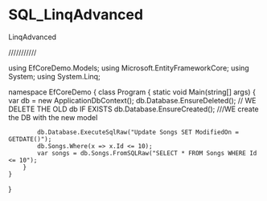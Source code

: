 # SQL_LinqAdvanced
LinqAdvanced

///////////

using EfCoreDemo.Models;
using Microsoft.EntityFrameworkCore;
using System;
using System.Linq;

namespace EfCoreDemo
{
    class Program
    {
        static void Main(string[] args)
        {
            var db = new ApplicationDbContext();
            db.Database.EnsureDeleted(); // WE DELETE THE OLD db IF EXISTS
            db.Database.EnsureCreated(); ///WE create the DB with the new model

            db.Database.ExecuteSqlRaw("Update Songs SET ModifiedOn = GETDATE()");
            db.Songs.Where(x => x.Id <= 10);
            var songs = db.Songs.FromSQLRaw("SELECT * FROM Songs WHERE Id <= 10");
        }
    }
}
